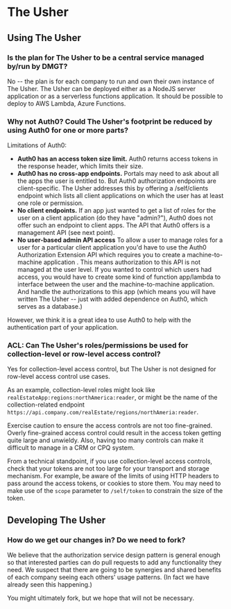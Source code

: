# The Usher

## Using The Usher

### Is the plan for The Usher to be a central service managed by/run by DMGT?

No -- the plan is for each company to run and own their own instance of The Usher.  The Usher can be deployed either as a NodeJS server application or as a serverless functions application. It should be possible to deploy to AWS Lambda, Azure Functions.

### Why not Auth0? Could The Usher's footprint be reduced by using Auth0 for one or more parts?

Limitations of Auth0:

- **Auth0 has an access token size limit.** Auth0 returns access tokens in the response header, which limits their size.
- **Auth0 has no cross-app endpoints.** Portals may need to ask about all the apps the user is entitled to.  But Auth0 authorization endpoints are client-specific.  The Usher addresses this by offering a /self/clients endpoint which lists all client applications on which the user has at least one role or permission.
- **No client endpoints.** If an app just wanted to get a list of roles for the user on a client application (do they have "admin?"), Auth0 does not offer such an endpoint to client apps.  The API that Auth0 offers is a management API (see next point).
- **No user-based admin API access** To allow a user to manage roles for a user for a particular client application you'd have to use the Auth0 Authorization Extension API which requires you to create a machine-to-machine application .  This means authorization to this API is not managed at the user level.  If you wanted to control which users had access, you would have to create some kind of function app/lambda to interface between the user and the machine-to-machine application.  And handle the authorizations to this app (which means you will have written The Usher -- just with added dependence on Auth0, which serves as a database.)

However, we think it is a great idea to use Auth0 to help with the authentication part of your application.

### ACL: Can The Usher's roles/permissions be used for collection-level or row-level access control?

Yes for collection-level access control, but The Usher is not designed for row-level access control use cases.

As an example, collection-level roles might look like `realEstateApp:regions:northAmerica:reader`, or might be the name of the collection-related endpoint `https://api.company.com/realEstate/regions/northAmeria:reader`.

Exercise caution to ensure the access controls are not too fine-grained. Overly fine-grained access control could result in the access token getting quite large and unwieldy. Also, having too many controls can make it difficult to manage in a CRM or CPQ system.

From a technical standpoint, if you use collection-level access controls, check that your tokens are not too large for your transport and storage mechanism. For example, be aware of the limits of using HTTP headers to pass around the access tokens, or cookies to store them.  You may need to make use of the `scope` parameter to `/self/token` to constrain the size of the token.

## Developing The Usher

### How do we get our changes in? Do we need to fork?

We believe that the authorization service design pattern is general enough so that interested parties can do pull requests to add any functionality they need. We suspect that there are going to be synergies and shared benefits of each company seeing each others' usage patterns.  (In fact we have already seen this happening.)

You might ultimately fork, but we hope that will not be necessary.
